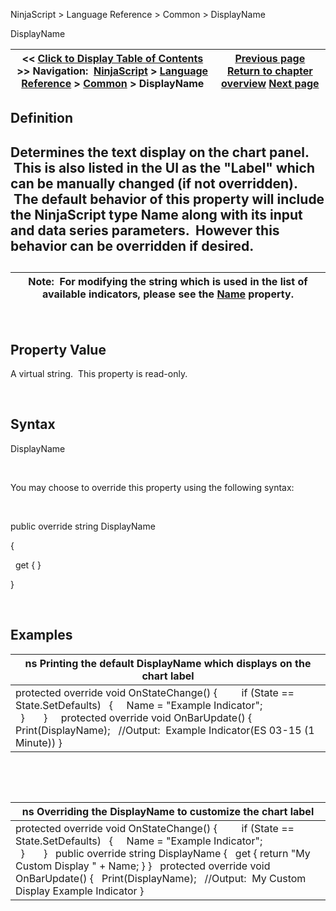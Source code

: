﻿


NinjaScript \> Language Reference \> Common \> DisplayName






















DisplayName







| \<\< [Click to Display Table of Contents](indicator_displayname.md) \>\> **Navigation:**     [NinjaScript](ninjascript-1.md) \> [Language Reference](language_reference_wip-1.md) \> [Common](common-1.md) \> DisplayName | [Previous page](description-1.md) [Return to chapter overview](common-1.md) [Next page](isvisible-1.md) |
| --- | --- |











## Definition


## Determines the text display on the chart panel.  This is also listed in the UI as the "Label" which can be manually changed (if not overridden).  The default behavior of this property will include the NinjaScript type Name along with its input and data series parameters.  However this behavior can be overridden if desired.


## 




| Note:  For modifying the string which is used in the list of available indicators, please see the [Name](name-1.md) property. |
| --- |



 


## Property Value


A virtual string.  This property is read\-only.


 


## Syntax


DisplayName


 


You may choose to override this property using the following syntax:


 


public override string DisplayName  

{  

   get { }  

}


 


## 


## Examples




| ns Printing the default DisplayName which displays on the chart label |
| --- |
| protected override void OnStateChange() {          if (State \=\= State.SetDefaults)    {      Name \= "Example Indicator";                        }       }     protected override void OnBarUpdate() {    Print(DisplayName);   //Output:  Example Indicator(ES 03\-15 (1 Minute)) } |



 


 




| ns Overriding the DisplayName to customize the chart label |
| --- |
| protected override void OnStateChange() {          if (State \=\= State.SetDefaults)    {      Name \= "Example Indicator";                        }       }   public override string DisplayName {    get { return "My Custom Display " \+ Name; } }   protected override void OnBarUpdate() {    Print(DisplayName);   //Output:  My Custom Display Example Indicator } |









